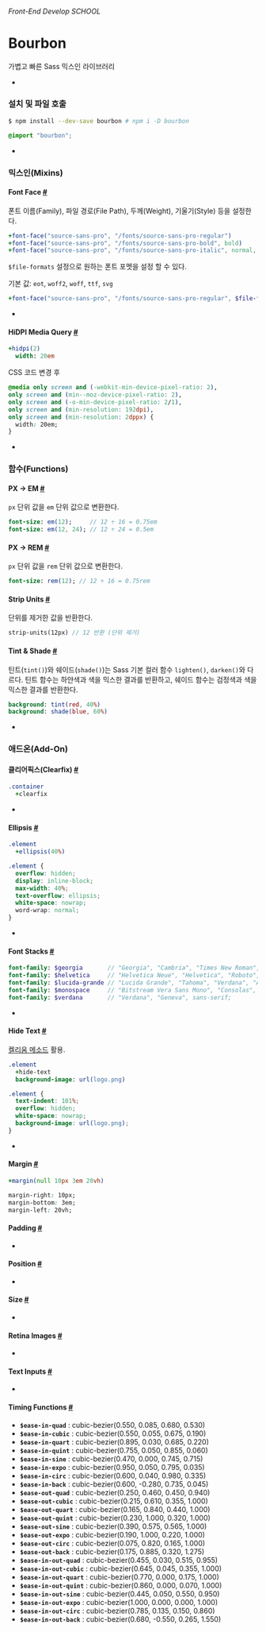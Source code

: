 ###### Front-End Develop SCHOOL

# Bourbon

가볍고 빠른 Sass 믹스인 라이브러리

-

### 설치 및 파일 호출

```sh
$ npm install --dev-save bourbon # npm i -D bourbon
```

```scss
@import "bourbon";
```

-

### 믹스인(Mixins)

#### Font Face [#](http://bourbon.io/docs/#font-face)

폰트 이름(Family), 파일 경로(File Path), 두께(Weight), 기울기(Style) 등을 설정한다.

```sass
+font-face("source-sans-pro", "/fonts/source-sans-pro-regular")
+font-face("source-sans-pro", "/fonts/source-sans-pro-bold", bold)
+font-face("source-sans-pro", "/fonts/source-sans-pro-italic", normal, italic)
```

`$file-formats` 설정으로 원하는 폰트 포멧을 설정 할 수 있다.

기본 값: `eot`, `woff2`, `woff`, `ttf`, `svg`

```sass
+font-face("source-sans-pro", "/fonts/source-sans-pro-regular", $file-formats: eot woff2 woff)
```

-

#### HiDPI Media Query [#](http://bourbon.io/docs/#hidpi-media-query)

```sass
+hidpi(2)
  width: 20em
```

CSS 코드 변경 후

```css
@media only screen and (-webkit-min-device-pixel-ratio: 2),
only screen and (min--moz-device-pixel-ratio: 2),
only screen and (-o-min-device-pixel-ratio: 2/1),
only screen and (min-resolution: 192dpi),
only screen and (min-resolution: 2dppx) {
  width: 20em;
}
```

-

### 함수(Functions)

#### PX → EM [#](http://bourbon.io/docs/#px-to-em)

`px` 단위 값을 `em` 단위 값으로 변환한다.

```sass
font-size: em(12);     // 12 ÷ 16 = 0.75em
font-size: em(12, 24); // 12 ÷ 24 = 0.5em
```

#### PX → REM [#](http://bourbon.io/docs/#px-to-rem)

`px` 단위 값을 `rem` 단위 값으로 변환한다.

```sass
font-size: rem(12); // 12 ÷ 16 = 0.75rem
```

#### Strip Units [#](http://bourbon.io/docs/#strip-units)

단위를 제거한 값을 반환한다.

```sass
strip-units(12px) // 12 반환 (단위 제거)
```

#### Tint & Shade [#](http://bourbon.io/docs/#tint-shade)

틴트(`tint()`)와 쉐이드(`shade()`)는 Sass 기본 컬러 함수 `lighten()`, `darken()`와 다르다.
틴트 함수는 하얀색과 색을 믹스한 결과를 반환하고, 쉐이드 함수는 검정색과 색을 믹스한 결과를 반환한다.

```sass
background: tint(red, 40%)
background: shade(blue, 60%)
```

-

### 애드온(Add-On)

#### 클리어픽스(Clearfix) [#](http://bourbon.io/docs/#clearfix)

```sass
.container
  +clearfix
```

-

#### Ellipsis [#](http://bourbon.io/docs/#ellipsis)

```sass
.element
  +ellipsis(40%)
```

```css
.element {
  overflow: hidden;
  display: inline-block;
  max-width: 40%;
  text-overflow: ellipsis;
  white-space: nowrap;
  word-wrap: normal;
}
```

-

#### Font Stacks [#](http://bourbon.io/docs/#font-stacks)

```sass
font-family: $georgia       // "Georgia", "Cambria", "Times New Roman", "Times", serif;
font-family: $helvetica     // "Helvetica Neue", "Helvetica", "Roboto", "Arial", sans-serif;
font-family: $lucida-grande // "Lucida Grande", "Tahoma", "Verdana", "Arial", sans-serif;
font-family: $monospace     // "Bitstream Vera Sans Mono", "Consolas", "Courier", monospace;
font-family: $verdana       // "Verdana", "Geneva", sans-serif;
```

-

#### Hide Text [#](http://bourbon.io/docs/#hide-text)

[켈리움 메소드](http://zeldman.com/2012/03/01/replacing-the-9999px-hack-new-image-replacement) 활용.

```sass
.element
  +hide-text
  background-image: url(logo.png)
```

```css
.element {
  text-indent: 101%;
  overflow: hidden;
  white-space: nowrap;
  background-image: url(logo.png);
}
```

-

#### Margin [#](http://bourbon.io/docs/#margin)

```sass
+margin(null 10px 3em 20vh)
```

```css
margin-right: 10px;
margin-bottom: 3em;
margin-left: 20vh;
```

#### Padding [#]()

-

#### Position [#]()

-

#### Size [#]()

-

#### Retina Images [#]()

-

#### Text Inputs [#]()

-

#### Timing Functions [#](http://bourbon.io/docs/#timing-functions)

- __`$ease-in-quad`__      : cubic-bezier(0.550,  0.085, 0.680, 0.530)
- __`$ease-in-cubic`__     : cubic-bezier(0.550,  0.055, 0.675, 0.190)
- __`$ease-in-quart`__     : cubic-bezier(0.895,  0.030, 0.685, 0.220)
- __`$ease-in-quint`__     : cubic-bezier(0.755,  0.050, 0.855, 0.060)
- __`$ease-in-sine`__      : cubic-bezier(0.470,  0.000, 0.745, 0.715)
- __`$ease-in-expo`__      : cubic-bezier(0.950,  0.050, 0.795, 0.035)
- __`$ease-in-circ`__      : cubic-bezier(0.600,  0.040, 0.980, 0.335)
- __`$ease-in-back`__      : cubic-bezier(0.600, -0.280, 0.735, 0.045)
- __`$ease-out-quad`__     : cubic-bezier(0.250,  0.460, 0.450, 0.940)
- __`$ease-out-cubic`__    : cubic-bezier(0.215,  0.610, 0.355, 1.000)
- __`$ease-out-quart`__    : cubic-bezier(0.165,  0.840, 0.440, 1.000)
- __`$ease-out-quint`__    : cubic-bezier(0.230,  1.000, 0.320, 1.000)
- __`$ease-out-sine`__     : cubic-bezier(0.390,  0.575, 0.565, 1.000)
- __`$ease-out-expo`__     : cubic-bezier(0.190,  1.000, 0.220, 1.000)
- __`$ease-out-circ`__     : cubic-bezier(0.075,  0.820, 0.165, 1.000)
- __`$ease-out-back`__     : cubic-bezier(0.175,  0.885, 0.320, 1.275)
- __`$ease-in-out-quad`__  : cubic-bezier(0.455,  0.030, 0.515, 0.955)
- __`$ease-in-out-cubic`__ : cubic-bezier(0.645,  0.045, 0.355, 1.000)
- __`$ease-in-out-quart`__ : cubic-bezier(0.770,  0.000, 0.175, 1.000)
- __`$ease-in-out-quint`__ : cubic-bezier(0.860,  0.000, 0.070, 1.000)
- __`$ease-in-out-sine`__  : cubic-bezier(0.445,  0.050, 0.550, 0.950)
- __`$ease-in-out-expo`__  : cubic-bezier(1.000,  0.000, 0.000, 1.000)
- __`$ease-in-out-circ`__  : cubic-bezier(0.785,  0.135, 0.150, 0.860)
- __`$ease-in-out-back`__  : cubic-bezier(0.680, -0.550, 0.265, 1.550)
